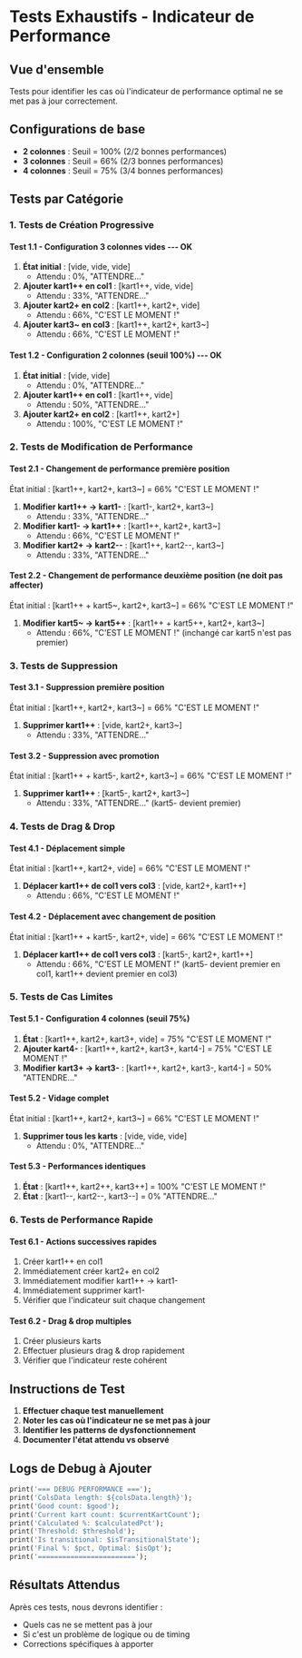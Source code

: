 # Tests Exhaustifs - Indicateur de Performance

## Vue d'ensemble
Tests pour identifier les cas où l'indicateur de performance optimal ne se met pas à jour correctement.

## Configurations de base
- **2 colonnes** : Seuil = 100% (2/2 bonnes performances)
- **3 colonnes** : Seuil = 66% (2/3 bonnes performances) 
- **4 colonnes** : Seuil = 75% (3/4 bonnes performances)

## Tests par Catégorie

### 1. Tests de Création Progressive

#### Test 1.1 - Configuration 3 colonnes vides  --- OK
1. **État initial** : [vide, vide, vide]
   - Attendu : 0%, "ATTENDRE..."
2. **Ajouter kart1++ en col1** : [kart1++, vide, vide]
   - Attendu : 33%, "ATTENDRE..."
3. **Ajouter kart2+ en col2** : [kart1++, kart2+, vide]
   - Attendu : 66%, "C'EST LE MOMENT !"
4. **Ajouter kart3~ en col3** : [kart1++, kart2+, kart3~]
   - Attendu : 66%, "C'EST LE MOMENT !"


#### Test 1.2 - Configuration 2 colonnes (seuil 100%) --- OK
1. **État initial** : [vide, vide]
   - Attendu : 0%, "ATTENDRE..."
2. **Ajouter kart1++ en col1** : [kart1++, vide]
   - Attendu : 50%, "ATTENDRE..."
3. **Ajouter kart2+ en col2** : [kart1++, kart2+]
   - Attendu : 100%, "C'EST LE MOMENT !"



### 2. Tests de Modification de Performance

#### Test 2.1 - Changement de performance première position
État initial : [kart1++, kart2+, kart3~] = 66% "C'EST LE MOMENT !"

1. **Modifier kart1++ → kart1-** : [kart1-, kart2+, kart3~]
   - Attendu : 33%, "ATTENDRE..."
2. **Modifier kart1- → kart1++** : [kart1++, kart2+, kart3~]
   - Attendu : 66%, "C'EST LE MOMENT !"
3. **Modifier kart2+ → kart2--** : [kart1++, kart2--, kart3~]
   - Attendu : 33%, "ATTENDRE..."

#### Test 2.2 - Changement de performance deuxième position (ne doit pas affecter)
État initial : [kart1++ + kart5~, kart2+, kart3~] = 66% "C'EST LE MOMENT !"

1. **Modifier kart5~ → kart5++** : [kart1++ + kart5++, kart2+, kart3~]
   - Attendu : 66%, "C'EST LE MOMENT !" (inchangé car kart5 n'est pas premier)

### 3. Tests de Suppression

#### Test 3.1 - Suppression première position
État initial : [kart1++, kart2+, kart3~] = 66% "C'EST LE MOMENT !"

1. **Supprimer kart1++** : [vide, kart2+, kart3~]
   - Attendu : 33%, "ATTENDRE..."

#### Test 3.2 - Suppression avec promotion
État initial : [kart1++ + kart5-, kart2+, kart3~] = 66% "C'EST LE MOMENT !"

1. **Supprimer kart1++** : [kart5-, kart2+, kart3~]
   - Attendu : 33%, "ATTENDRE..." (kart5- devient premier)

### 4. Tests de Drag & Drop

#### Test 4.1 - Déplacement simple
État initial : [kart1++, kart2+, vide] = 66% "C'EST LE MOMENT !"

1. **Déplacer kart1++ de col1 vers col3** : [vide, kart2+, kart1++]
   - Attendu : 66%, "C'EST LE MOMENT !"

#### Test 4.2 - Déplacement avec changement de position
État initial : [kart1++ + kart5-, kart2+, vide] = 66% "C'EST LE MOMENT !"

1. **Déplacer kart1++ de col1 vers col3** : [kart5-, kart2+, kart1++]
   - Attendu : 66%, "C'EST LE MOMENT !" (kart5- devient premier en col1, kart1++ devient premier en col3)

### 5. Tests de Cas Limites

#### Test 5.1 - Configuration 4 colonnes (seuil 75%)
1. **État** : [kart1++, kart2+, kart3+, vide] = 75% "C'EST LE MOMENT !"
2. **Ajouter kart4-** : [kart1++, kart2+, kart3+, kart4-] = 75% "C'EST LE MOMENT !"
3. **Modifier kart3+ → kart3-** : [kart1++, kart2+, kart3-, kart4-] = 50% "ATTENDRE..."

#### Test 5.2 - Vidage complet
État initial : [kart1++, kart2+, kart3~] = 66% "C'EST LE MOMENT !"

1. **Supprimer tous les karts** : [vide, vide, vide]
   - Attendu : 0%, "ATTENDRE..."

#### Test 5.3 - Performances identiques
1. **État** : [kart1++, kart2++, kart3++] = 100% "C'EST LE MOMENT !"
2. **État** : [kart1--, kart2--, kart3--] = 0% "ATTENDRE..."

### 6. Tests de Performance Rapide

#### Test 6.1 - Actions successives rapides
1. Créer kart1++ en col1
2. Immédiatement créer kart2+ en col2
3. Immédiatement modifier kart1++ → kart1-
4. Immédiatement supprimer kart1-
5. Vérifier que l'indicateur suit chaque changement

#### Test 6.2 - Drag & drop multiples
1. Créer plusieurs karts
2. Effectuer plusieurs drag & drop rapidement
3. Vérifier que l'indicateur reste cohérent

## Instructions de Test

1. **Effectuer chaque test manuellement**
2. **Noter les cas où l'indicateur ne se met pas à jour**
3. **Identifier les patterns de dysfonctionnement**
4. **Documenter l'état attendu vs observé**

## Logs de Debug à Ajouter

```dart
print('=== DEBUG PERFORMANCE ===');
print('ColsData length: ${colsData.length}');
print('Good count: $good');
print('Current kart count: $currentKartCount');
print('Calculated %: $calculatedPct');
print('Threshold: $threshold');
print('Is transitional: $isTransitionalState');
print('Final %: $pct, Optimal: $isOpt');
print('========================');
```

## Résultats Attendus

Après ces tests, nous devrons identifier :
- Quels cas ne se mettent pas à jour
- Si c'est un problème de logique ou de timing
- Corrections spécifiques à apporter